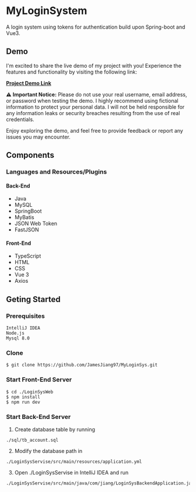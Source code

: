 # MyLoginSystem
A login system using tokens for authentication build upon Spring-boot and Vue3.


## Demo

I'm excited to share the live demo of my project with you! Experience the features and functionality by visiting the following link:

[**Project Demo Link**](https://jamesjiang97.github.io/LoginSysWeb/)

⚠️ **Important Notice:** Please do not use your real username, email address, or password when testing the demo. I highly recommend using fictional information to protect your personal data. I will not be held responsible for any information leaks or security breaches resulting from the use of real credentials.

Enjoy exploring the demo, and feel free to provide feedback or report any issues you may encounter.



## Components

### Languages and Resources/Plugins

#### Back-End

- Java
- MySQL
- SpringBoot
- MyBatis
- JSON Web Token
- FastJSON

#### Front-End

- TypeScript
- HTML
- CSS
- Vue 3
- Axios

## Geting Started

### Prerequisites

```
IntelliJ IDEA
Node.js
Mysql 8.0
```

### Clone

```
$ git clone https://github.com/JamesJiang97/MyLoginSys.git
```

### Start Front-End Server
```
$ cd ./LoginSysWeb
$ npm install
$ npm run dev
```
### Start Back-End Server

 1. Create database table by running 
   ```
   ./sql/tb_account.sql
   ```
 2. Modify the database path in 
   ```
   ./LoginSysServise/src/main/resources/application.yml
   ```
 3. Open ./LoginSysServise in IntelliJ IDEA and run 
   ```
   ./LoginSysServise/src/main/java/com/jiang/LoginSysBackendApplication.java
   ```
